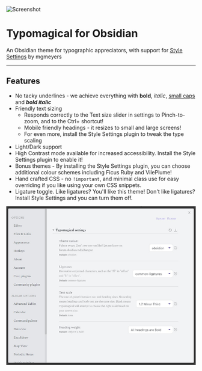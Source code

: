 
![Screenshot](https://raw.githubusercontent.com/hungsu/typomagical-obsidian/main/Typomagical.gif)

# Typomagical for Obsidian

An Obsidian theme for typographic appreciators, with support for [Style Settings](https://github.com/mgmeyers/obsidian-style-settings) by mgmeyers

-----

## Features

- No tacky underlines - we achieve everything with  **bold**, *italic*, [small caps](https://practicaltypography.com/small-caps.html) and ***bold italic***
- Friendly text sizing
	- Responds correctly to the Text size slider in settings to Pinch-to-zoom, and to the Ctrl+ shortcut!
	- Mobile friendly headings - it resizes to small and large screens!
	- For even more, install the Style Settings plugin to tweak the type scaling
- Light/Dark support
- High Contrast mode available for increased accessibility. Install the Style Settings plugin to enable it!
- Bonus themes - By installing the Style Settings plugin, you can choose additional colour schemes including Ficus Ruby and VilePlume!
- Hand crafted CSS - no `!important`, and minimal class use for easy overriding if you like using your own CSS snippets.
- Ligature toggle. Like ligatures? You'll like this theme! Don't like ligatures? Install Style Settings and you can turn them off.


![Screenshot](typomagical-settings.jpg)
